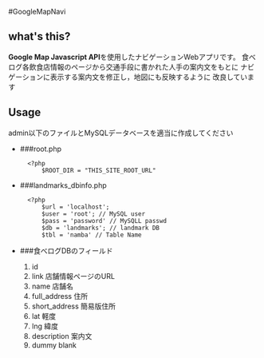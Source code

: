 #GoogleMapNavi

## what's this?
**Google Map Javascript API**を使用したナビゲーションWebアプリです。
食べログ各飲食店情報のページから交通手段に書かれた人手の案内文をもとに
ナビゲーションに表示する案内文を修正し，地図にも反映するように
改良しています

## Usage
admin以下のファイルとMySQLデータベースを適当に作成してください

* ###root.php


        <?php
            $ROOT_DIR = "THIS_SITE_ROOT_URL"


* ###landmarks\_dbinfo.php


        <?php
            $url = 'localhost';
            $user = 'root'; // MySQL user
            $pass = 'password' // MySQLL passwd
            $db = 'landmarks'; // landmark DB
            $tbl = 'namba' // Table Name


* ###食べログDBのフィールド
    1. id
    2. link 店舗情報ページのURL
    3. name 店舗名
    4. full\_address 住所
    5. short\_address 簡易版住所
    6. lat 軽度
    7. lng 緯度
    8. description 案内文
    9. dummy blank
